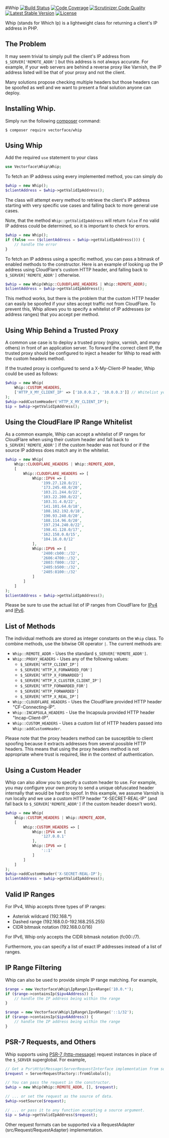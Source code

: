 #Whip
[![Build Status](https://travis-ci.org/Vectorface/whip.svg?branch=master)](https://travis-ci.org/Vectorface/whip)
[![Code Coverage](https://scrutinizer-ci.com/g/Vectorface/whip/badges/coverage.png?b=master)](https://scrutinizer-ci.com/g/Vectorface/whip/?branch=master)
[![Scrutinizer Code Quality](https://scrutinizer-ci.com/g/Vectorface/whip/badges/quality-score.png?b=master)](https://scrutinizer-ci.com/g/Vectorface/whip/?branch=master)
[![Latest Stable Version](https://poser.pugx.org/vectorface/whip/v/stable.svg)](https://packagist.org/packages/vectorface/whip)
[![License](https://poser.pugx.org/vectorface/whip/license.svg)](https://packagist.org/packages/vectorface/whip)

Whip (stands for Which Ip) is a lightweight class for returning a client's IP address in PHP.

## The Problem

It may seem trivial to simply pull the client's IP address from
`$_SERVER['REMOTE_ADDR']` but this address is not always accurate. For example,
if your web servers are behind a reverse proxy like Varnish, the IP address
listed will be that of your proxy and not the client.

Many solutions propose checking multiple headers but those headers can be
spoofed as well and we want to present a final solution anyone can deploy.

## Installing Whip.

Simply run the following [composer](https://getcomposer.org/) command:

```shell
$ composer require vectorface/whip
```

## Using Whip

Add the required `use` statement to your class

```php
use Vectorface\Whip\Whip;
```

To fetch an IP address using every implemented method, you can simply do

```php
$whip = new Whip();
$clientAddress = $whip->getValidIpAddress();
```

The class will attempt every method to retrieve the client's IP address
starting with very specific use cases and falling back to more general use
cases.

Note, that the method `Whip::getValidIpAddress` will return `false` if no
valid IP address could be determined, so it is important to check for errors.

```php
$whip = new Whip();
if (false === ($clientAddress = $whip->getValidIpAddress())) {
    // handle the error
}
```

To fetch an IP address using a specific method, you can pass a bitmask of
enabled methods to the constructor. Here is an example of looking up the IP
address using CloudFlare's custom HTTP header, and falling back to
`$_SERVER['REMOTE_ADDR']` otherwise.

```php
$whip = new Whip(Whip::CLOUDFLARE_HEADERS | Whip::REMOTE_ADDR);
$clientAddress = $whip->getValidIpAddress();
```

This method works, but there is the problem that the custom HTTP header can
easily be spoofed if your sites accept traffic not from CloudFlare. To prevent
this, Whip allows you to specify a whitelist of IP addresses (or address ranges)
that you accept per method.

## Using Whip Behind a Trusted Proxy

A common use case is to deploy a trusted proxy (nginx, varnish, and many others)
in front of an application server. To forward the correct client IP, the trusted
proxy should be configured to inject a header for Whip to read with the custom
headers method.

If the trusted proxy is configured to send a X-My-Client-IP header, Whip
could be used as follows:

```php
$whip = new Whip(
    Whip::CUSTOM_HEADERS,
    ['HTTP_X_MY_CLIENT_IP' => ['10.0.0.2', '10.0.0.3']] // Whitelist your proxies.
);
$whip->addCustomHeader('HTTP_X_MY_CLIENT_IP');
$ip = $whip->getValidIpAddress();
```

## Using the CloudFlare IP Range Whitelist

As a common example, Whip can accept a whitelist of IP ranges for CloudFlare
when using their custom header and fall back to `$_SERVER['REMOTE_ADDR']` if the
custom header was not found or if the source IP address does match any in the
whitelist.

```php
$whip = new Whip(
    Whip::CLOUDFLARE_HEADERS | Whip::REMOTE_ADDR,
    [
        Whip::CLOUDFLARE_HEADERS => [
            Whip::IPV4 => [
                '199.27.128.0/21',
                '173.245.48.0/20',
                '103.21.244.0/22',
                '103.22.200.0/22',
                '103.31.4.0/22',
                '141.101.64.0/18',
                '108.162.192.0/18',
                '190.93.240.0/20',
                '188.114.96.0/20',
                '197.234.240.0/22',
                '198.41.128.0/17',
                '162.158.0.0/15',
                '104.16.0.0/12'
            ],
            Whip::IPV6 => [
                '2400:cb00::/32',
                '2606:4700::/32',
                '2803:f800::/32',
                '2405:b500::/32',
                '2405:8100::/32'
            ]
        ]
    ]
);
$clientAddress = $whip->getValidIpAddress();
```

Please be sure to use the actual list of IP ranges from CloudFlare for
[IPv4](https://www.cloudflare.com/ips-v4) and
[IPv6](https://www.cloudflare.com/ips-v6).

## List of Methods

The individual methods are stored as integer constants on the `Whip` class.
To combine methods, use the bitwise OR operator `|`. The current methods are:

- `Whip::REMOTE_ADDR` - Uses the standard `$_SERVER['REMOTE_ADDR']`.
- `Whip::PROXY_HEADERS` - Uses any of the following values:
    - `$_SERVER['HTTP_CLIENT_IP']`
    - `$_SERVER['HTTP_X_FORWARDED_FOR']`
    - `$_SERVER['HTTP_X_FORWARDED']`
    - `$_SERVER['HTTP_X_CLUSTER_CLIENT_IP']`
    - `$_SERVER['HTTP_FORWARDED_FOR']`
    - `$_SERVER['HTTP_FORWARDED']`
    - `$_SERVER['HTTP_X_REAL_IP']`
- `Whip::CLOUDFLARE_HEADERS` - Uses the CloudFlare provided HTTP header
  "CF-Connecting-IP".
- `Whip::INCAPSULA_HEADERS` - Use the Incapsula provided HTTP header
  "Incap-Client-IP".
- `Whip::CUSTOM_HEADERS` - Uses a custom list of HTTP headers passed into
  `Whip::addCustomHeader`.

Please note that the proxy headers method can be susceptible to client spoofing
because it extracts addresses from several possible HTTP headers. This means
that using the proxy headers method is not appropriate where trust is required,
like in the context of authentication.

## Using a Custom Header

Whip can also allow you to specify a custom header to use. For example, you may
configure your own proxy to send a unique obfuscated header internally that
would be hard to spoof. In this example, we assume Varnish is run locally and
we use a custom HTTP header "X-SECRET-REAL-IP" (and fall back to
`$_SERVER['REMOTE_ADDR']` if the custom header doesn't work).

```php
$whip = new Whip(
    Whip::CUSTOM_HEADERS | Whip::REMOTE_ADDR,
    [
        Whip::CUSTOM_HEADERS => [
            Whip::IPV4 => [
                '127.0.0.1'
            ],
            Whip::IPV6 => [
                '::1'
            ]
        ]
    ]
);
$whip->addCustomHeader('X-SECRET-REAL-IP');
$clientAddress = $whip->getValidIpAddress();
```

## Valid IP Ranges

For IPv4, Whip accepts three types of IP ranges:

- Asterisk wildcard (192.168.\*)
- Dashed range (192.168.0.0-192.168.255.255)
- CIDR bitmask notation (192.168.0.0/16)

For IPv6, Whip only accepts the CIDR bitmask notation (fc00::/7).

Furthermore, you can specify a list of exact IP addresses instead of a list of
ranges.

## IP Range Filtering

Whip can also be used to provide simple IP range matching. For example,

```php
$range = new Vectorface\Whip\IpRange\Ipv4Range('10.0.*');
if ($range->containsIp($ipv4Address)) {
    // handle the IP address being within the range
}

$range = new Vectorface\Whip\IpRange\Ipv6Range('::1/32');
if ($range->containsIp($ipv6Address)) {
    // handle the IP address being within the range
}
```

## PSR-7 Requests, and Others

Whip supports using [PSR-7 (http-message)](https://github.com/php-fig/fig-standards/blob/master/accepted/PSR-7-http-message.md) request instances in place of the `$_SERVER` superglobal. For example,

```php
// Get a Psr\Http\Message\ServerRequestInterface implementation from somewhere.
$request = ServerRequestFactory::fromGlobals();

// You can pass the request in the constructor.
$whip = new Whip(Whip::REMOTE_ADDR, [], $request);

// ... or set the request as the source of data.
$whip->setSource($request);

// ... or pass it to any function accepting a source argument.
$ip = $whip->getValidIpAddress($request);
```

Other request formats can be supported via a RequestAdapter (src/Request/RequestAdapter) implementation.
